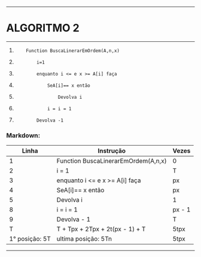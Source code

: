 ***

# ALGORITMO 2

***

1.         Function BuscaLinerarEmOrdem(A,n,x)
1.             i=1
1.             enquanto i <= e x >= A[i] faça
1.                 SeA[i]== x então
1.                     Devolva i
1.                 i = i = 1
1.             Devolva -1

### Markdown:

| Linha          | Instrução                           | Vezes  |
| -------------- | ----------------------------------- | ------ |
| 1              | Function BuscaLinerarEmOrdem(A,n,x) | 0      |
| 2              | i = 1                               | T      |
| 3              | enquanto i <= e x >= A[i] faça      | px     |
| 4              | SeA[i]== x então                    | px     |
| 5              | Devolva i                           | 1      |
| 8              | i = i = 1                           | px - 1 |
| 9              | Devolva - 1                         | T      |
| T              | T + Tpx + 2Tpx + 2t(px - 1) + T     | 5tpx   |
| 1° posição: 5T | ultima posição: 5Tn                 | 5tpx   |

***
